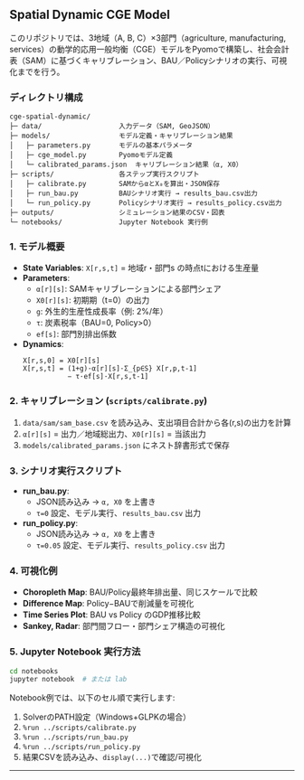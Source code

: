 ## Spatial Dynamic CGE Model

このリポジトリでは、3地域（A, B, C）×3部門（agriculture, manufacturing, services）の動学的応用一般均衡（CGE）モデルをPyomoで構築し、社会会計表（SAM）に基づくキャリブレーション、BAU／Policyシナリオの実行、可視化までを行う。

### ディレクトリ構成
```
cge-spatial-dynamic/
├─ data/                   入力データ（SAM, GeoJSON）
├─ models/                 モデル定義・キャリブレーション結果
│   ├─ parameters.py       モデルの基本パラメータ
│   ├─ cge_model.py        Pyomoモデル定義
│   └─ calibrated_params.json  キャリブレーション結果（α, X0）
├─ scripts/                各ステップ実行スクリプト
│   ├─ calibrate.py        SAMからαとX₀を算出・JSON保存
│   ├─ run_bau.py          BAUシナリオ実行 → results_bau.csv出力
│   └─ run_policy.py       Policyシナリオ実行 → results_policy.csv出力
├─ outputs/                シミュレーション結果のCSV・図表
└─ notebooks/              Jupyter Notebook 実行例
```

### 1. モデル概要
- **State Variables**: `X[r,s,t]` = 地域r・部門s の時点tにおける生産量
- **Parameters**:
  - `α[r][s]`: SAMキャリブレーションによる部門シェア
  - `X0[r][s]`: 初期期（t=0）の出力
  - `g`: 外生的生産性成長率（例: 2%/年）
  - `τ`: 炭素税率（BAU=0, Policy>0）
  - `ef[s]`: 部門別排出係数
- **Dynamics**:
  ```
  X[r,s,0] = X0[r][s]
  X[r,s,t] = (1+g)·α[r][s]·Σ_{p∈S} X[r,p,t-1]
             − τ·ef[s]·X[r,s,t-1]
  ```

### 2. キャリブレーション (`scripts/calibrate.py`)
1. `data/sam/sam_base.csv` を読み込み、支出項目合計から各(r,s)の出力を計算
2. `α[r][s]` = 出力／地域総出力、`X0[r][s]` = 当該出力
3. `models/calibrated_params.json` にネスト辞書形式で保存

### 3. シナリオ実行スクリプト
- **run_bau.py**:
  - JSON読み込み → `α, X0` を上書き
  - `τ=0` 設定、モデル実行、`results_bau.csv` 出力
- **run_policy.py**:
  - JSON読み込み → `α, X0` を上書き
  - `τ=0.05` 設定、モデル実行、`results_policy.csv` 出力

### 4. 可視化例
- **Choropleth Map**: BAU/Policy最終年排出量、同じスケールで比較
- **Difference Map**: Policy−BAUで削減量を可視化
- **Time Series Plot**: BAU vs Policy のGDP推移比較
- **Sankey, Radar**: 部門間フロー・部門シェア構造の可視化

### 5. Jupyter Notebook 実行方法
```bash
cd notebooks
jupyter notebook  # または lab
```
Notebook例では、以下のセル順で実行します:
1. SolverのPATH設定（Windows+GLPKの場合）
2. `%run ../scripts/calibrate.py`
3. `%run ../scripts/run_bau.py`
4. `%run ../scripts/run_policy.py`
5. 結果CSVを読み込み、`display(...)`で確認/可視化

---

